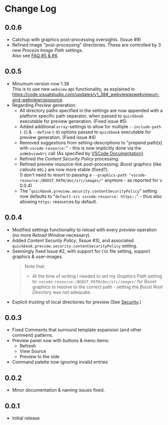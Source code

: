 # Change Log

[//]: # (
    All notable changes to the "boost-quickbook-support" extension will be documented in this file.
    Check http://keepachangelog.com for recommendations on how to structure this file.
)

## 0.0.6
- Catchup with graphics post-processing oversights. (Issue #9)
- Refined image "post-processing" directories.
  These are controlled by 3 new _Process Image Path_ settings.  
  Also see [FAQ #5 & #6](FAQ).

## 0.0.5
- Minumum version now 1.38  
  This is to use new `webview` api functionality, as explained in https://code.visualstudio.com/updates/v1_38#_webviewaswebviewuri-and-webviewcspsource.
- Regarding _Preview_ generation:
    - All directory paths specified in the settings are now appended with a platform specific path separator, when passed to `quickbook` executable for preview generation. (Fixed issue #5)
    - Added additional `array`-settings to allow for multiple `--include-path` (`-I`) & `--define` (`-D`) options passed to `quickbook` executable for preview generation. (Fixed issue #4)
    - Removed suggestions from setting-descriptions to "prepend path[s] with `vscode-resource:`" -
      this is now implicitly done via the `asWebviewUri` call
      (As specified by [VSCode Documentation](https://code.visualstudio.com/api/extension-guides/webview#loading-local-content)).
    - Refined the _Content Security Policy_ processing.
    - Refined preview resource-link post-processing;
      _Boost_ graphics (like callouts etc.) are now more stable (fixed?).  
      (I don't need to resort to passing a `--graphics-path "vscode-resource:/BOOST_PATH/doc/src/images/"` anymore - 
      as reported for v 0.0.4)
    - The "`quickbook.preview.security.contentSecurityPolicy`" setting now defaults to "`default-src vscode-resource: https:;`" - thus also allowing `https:`
      resources by default.

## 0.0.4
- Modified settings functionality to reload with every _preview_ operation (no more _Reload Window_ necessary).
- Added _Content Security Policy_, (Issue #3), and associated `quickbook.preview.security.contentSecurityPolicy` setting.
- Seemingly fixed Issue #2, with support for `CSS` file setting, support graphics & user-images.
    > Note that:
    > - At the time of writing I needed to set my _Graphics Path_ setting to:
    > `vscode-resource:/BOOST_PATH/doc/src/images/` for Boost graphics to resolve to the correct path - setting
    > the _Boost Root Directory_ was not adequate.
- Explicit _trusting_ of local directories for preview (See [Security](#Security).)

## 0.0.3
- Fixed Comments that surround template expansion (and other comment) patterns.
- Preview panel now with buttons & menu items:
    - Refresh
    - View Source
    - Preview to the side
- Command palette now ignoring invalid entries

## 0.0.2
- Minor documentation & naming issues fixed.

## 0.0.1
- Initial release
